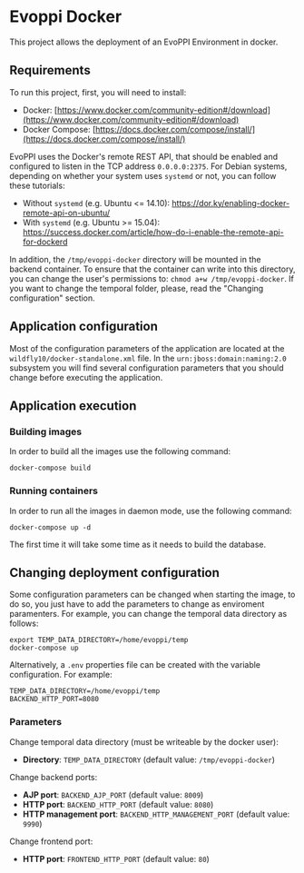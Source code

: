 # Evoppi Docker

This project allows the deployment of an EvoPPI Environment in docker.

## Requirements

To run this project, first, you will need to install:
* Docker: [https://www.docker.com/community-edition#/download](https://www.docker.com/community-edition#/download)
* Docker Compose: [https://docs.docker.com/compose/install/](https://docs.docker.com/compose/install/)

EvoPPI uses the Docker's remote REST API, that should be enabled and configured to listen in the TCP address `0.0.0.0:2375`. For Debian systems, depending on whether your system uses `systemd` or not, you can follow these tutorials:

  * Without `systemd` (e.g. Ubuntu <= 14.10): https://dor.ky/enabling-docker-remote-api-on-ubuntu/
  * With `systemd` (e.g. Ubuntu >= 15.04): https://success.docker.com/article/how-do-i-enable-the-remote-api-for-dockerd

In addition, the `/tmp/evoppi-docker` directory will be mounted in the backend container. To ensure that the container can write into this directory, you can change the user's permissions to: `chmod a+w /tmp/evoppi-docker`. If you want to change the temporal folder, please, read the "Changing configuration" section.

## Application configuration

Most of the configuration parameters of the application are located at the `wildfly10/docker-standalone.xml` file. In the `urn:jboss:domain:naming:2.0` subsystem you will find several configuration parameters that you should change before executing the application.

## Application execution
### Building images

In order to build all the images use the following command:

```docker
docker-compose build
```

### Running containers

In order to run all the images in daemon mode, use the following command:

```docker
docker-compose up -d
```

The first time it will take some time as it needs to build the database.

## Changing deployment configuration

Some configuration parameters can be changed when starting the image, to do so, you just have to add the parameters to change as enviroment paramenters. For example, you can change the temporal data directory as follows:

```
export TEMP_DATA_DIRECTORY=/home/evoppi/temp
docker-compose up
```

Alternatively, a `.env` properties file can be created with the variable configuration. For example:
```
TEMP_DATA_DIRECTORY=/home/evoppi/temp
BACKEND_HTTP_PORT=8080
```

### Parameters
Change temporal data directory (must be writeable by the docker user):

  * **Directory**: `TEMP_DATA_DIRECTORY` (default value: `/tmp/evoppi-docker`)

Change backend ports:

  * **AJP port**: `BACKEND_AJP_PORT` (default value: `8009`)
  * **HTTP port**: `BACKEND_HTTP_PORT` (default value: `8080`)
  * **HTTP management port**: `BACKEND_HTTP_MANAGEMENT_PORT` (default value: `9990`)

Change frontend port:

  * **HTTP port**: `FRONTEND_HTTP_PORT` (default value: `80`)
